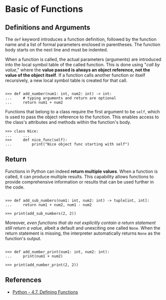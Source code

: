 # Basic of Functions

## Definitions and Arguments

The `def` keyword introduces a function definition, followed by the function name and a list of formal parameters enclosed in parentheses. The function body starts on the next line and must be indented.

When a function is called, the actual parameters (arguments) are introduced into the local symbol table of the called function. This is done using "*call by value*," where the **value passed is always an object reference, not the value of the object itself**. If a function calls another function or itself recursively, a new local symbol table is created for that call.

```pycon exec="1" source="console" title="fun_definition.py"

>>> def add_number(num1: int, num2: int) -> int:
...     # typing arguments and return are optional
...     return num1 + num2
```

Functions that belong to a class require the first argument to be `self`, which is used to pass the object reference to the function. This enables access to the class's attributes and methods within the function's body.

```pycon exec="1" source="console" title="fun_class.py"
>>> class Nice:
...     ...
>>>     def nice_func(self):
...         print("Nice object func starting with self")
```

## Return

Functions in Python can indeed **return multiple values**. When a function is called, it can produce multiple results. This capability allows functions to provide comprehensive information or results that can be used further in the code.

```pycon exec="1" source="console" title="mult_return.py"

>>> def add_sub_numbers(num1: int, num2: int) -> tuple[int, int]:
...     return num1 + num2, num1 - num2

>>> print(add_sub_numbers(2, 2))
```

Moreover, *even functions that do not explicitly contain a return statement still return a value*, albeit a default and unexciting one called `None`. When the return statement is missing, the interpreter automatically returns `None` as the function's output.

```pycon exec="1" source="console" title="fun_none.py"

>>> def add_number_print(num1: int, num2: int):
...     print(num1 + num2)

>>> print(add_number_print(2, 2))
```

## References

- [Python - 4.7. Defining Functions](https://docs.python.org/3/tutorial/controlflow.html#defining-functions)

